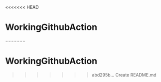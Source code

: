 <<<<<<< HEAD
# WorkingGithubAction
=======
# WorkingGithubAction
>>>>>>> abd295b... Create README.md
